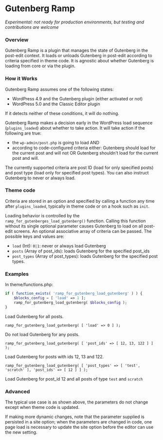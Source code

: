 # Gutenberg Ramp

_Experimental: not ready for production environments, but testing and contributions are welcome_

### Overview

Gutenberg Ramp is a plugin that manages the state of Gutenberg in the post-edit context.  It loads or unloads Gutenberg in post-edit according to criteria specified in theme code.  It is agnostic about whether Gutenberg is loading from core or via the plugin.

### How it Works

Gutenberg Ramp assumes one of the following states:

- WordPress 4.9 and the Gutenberg plugin (either activated or not)
- WordPress 5.0 and the Classic Editor plugin 

If it detects neither of these conditions, it will do nothing.

Gutenberg Ramp makes a decision early in the WordPress load sequence (`plugins_loaded`) about whether to take action.  It will take action if the following are true:

- the `wp-admin/post.php` is going to load AND
- according to code-configured criteria either: Gutenberg should load for the current post and will not OR Gutenberg shouldn't load for the current post and will.

The currently supported criteria are post ID (load for only specified posts) and post type (load only for specified post types).  You can also instruct Gutenberg to never or always load.

### Theme code

Criteria are stored in an option and specified by calling a function any time after `plugins_loaded`, typically in theme code or on a hook such as `init`.

Loading behavior is controlled by the `ramp_for_gutenberges_load_gutenberg()` function.  Calling this function without its single optional parameter causes Gutenberg to load on all post-edit screens.  An optional associative array of criteria can be passed.  The possible keys and values are:

- `load` (Int): `0|1`:  never or always load Gutenberg
- `posts` (Array of post_ids): loads Gutenberg for the specified post_ids
-  `post_types` (Array of post_types): loads Gutenberg for the specified post types.

### Examples

In theme/functions.php:

```php
if ( function_exists( 'ramp_for_gutenberg_load_gutenberg' ) ) {
	$blocks_config = [ 'load' => 1 ];
	ramp_for_gutenberg_load_gutenberg( $blocks_config );
}
```

Load Gutenberg for all posts.

`ramp_for_gutenberg_load_gutenberg( [ 'load' => 0 ] );`

Do not load Gutenberg for any posts.

`ramp_for_gutenberg_load_gutenberg( [ 'post_ids' => [ 12, 13, 122 ] ] );`

Load Gutenberg for posts with ids 12, 13 and 122.

`ramp_for_gutenberg_load_gutenberg( [ 'post_types' => [ 'test', 'scratch' ], 'post_ids' => [ 12 ] ] );`

Load Gutenberg for post_id 12 and all posts of type `test` and `scratch`

### Advanced

The typical use case is as shown above, the parameters do not change except when theme code is updated.

If making more dynamic changes, note that the parameter supplied is persisted in a site option; when the parameters are changed in code, one page load is necessary to update the site option before the editor can use the new setting.